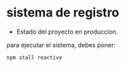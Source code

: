 <h1> sistema de registro</h1>

- Estado del proyecto en produccion.

para ejecutar el sistema, debes poner:

```npm stall reactive```
